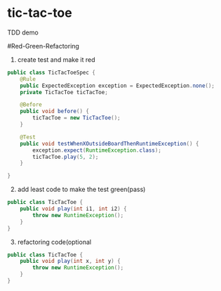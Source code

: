 # tic-tac-toe
TDD demo

#Red-Green-Refactoring
1. create test and make it red

```java
public class TicTacToeSpec {
    @Rule
    public ExpectedException exception = ExpectedException.none();
    private TicTacToe ticTacToe;

    @Before
    public void before() {
        ticTacToe = new TicTacToe();
    }

    @Test
    public void testWhenXOutsideBoardThenRuntimeException() {
        exception.expect(RuntimeException.class);
        ticTacToe.play(5, 2);
    }

}

```
2. add least code to make the test green(pass)

```java
public class TicTacToe {
    public void play(int i1, int i2) {
        throw new RuntimeException();
    }
}

```

3. refactoring code(optional
```java
public class TicTacToe {
    public void play(int x, int y) {
        throw new RuntimeException();
    }
}

```